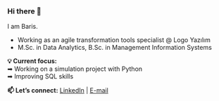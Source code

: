 ### Hi there 👋

I am Baris.

- Working as an agile transformation tools specialist @ Logo Yazılım
- M.Sc. in Data Analytics, B.Sc. in Management Information Systems

**💡 Current focus:**  
➡ Working on a simulation project with Python<br>
➡ Improving SQL skills

**📫 Let’s connect:** 
[LinkedIn](https://www.linkedin.com/in/baris-anik/) | [E-mail](mailto:barisanik@gmail.com)

<!--
**barisanik/barisanik** is a ✨ _special_ ✨ repository because its `README.md` (this file) appears on your GitHub profile.

Here are some ideas to get you started:

- 🔭 I’m currently working on ...
- 🌱 I’m currently learning ...
- 👯 I’m looking to collaborate on ...
- 🤔 I’m looking for help with ...
- 💬 Ask me about ...
- 📫 How to reach me: ...
- 😄 Pronouns: ...
- ⚡ Fun fact: ...
-->
